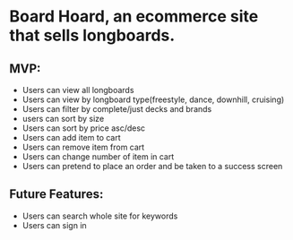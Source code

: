 # Board Hoard, an ecommerce site that sells longboards.

## MVP:

- Users can view all longboards
- Users can view by longboard type(freestyle, dance, downhill, cruising)
- Users can filter by complete/just decks and brands
- users can sort by size
- Users can sort by price asc/desc
- Users can add item to cart
- Users can remove item from cart
- Users can change number of item in cart
- Users can pretend to place an order and be taken to a success screen

## Future Features:
- Users can search whole site for keywords
- Users can sign in
